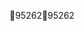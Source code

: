 95262                                                 9 5 2 6 2                                                                                                 